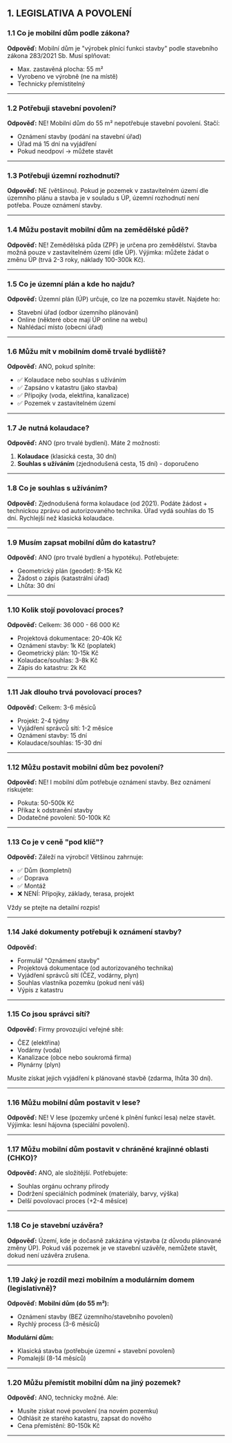 ## 1. LEGISLATIVA A POVOLENÍ

### 1.1 Co je mobilní dům podle zákona?

**Odpověď:**
Mobilní dům je "výrobek plnící funkci stavby" podle stavebního zákona 283/2021 Sb. Musí splňovat:
- Max. zastavěná plocha: 55 m²
- Vyrobeno ve výrobně (ne na místě)
- Technicky přemístitelný

---

### 1.2 Potřebuji stavební povolení?

**Odpověď:**
NE! Mobilní dům do 55 m² nepotřebuje stavební povolení. Stačí:
- Oznámení stavby (podání na stavební úřad)
- Úřad má 15 dní na vyjádření
- Pokud neodpoví → můžete stavět

---

### 1.3 Potřebuji územní rozhodnutí?

**Odpověď:**
NE (většinou). Pokud je pozemek v zastavitelném území dle územního plánu a stavba je v souladu s ÚP, územní rozhodnutí není potřeba. Pouze oznámení stavby.

---

### 1.4 Můžu postavit mobilní dům na zemědělské půdě?

**Odpověď:**
NE! Zemědělská půda (ZPF) je určena pro zemědělství. Stavba možná pouze v zastavitelném území (dle ÚP). Výjimka: můžete žádat o změnu ÚP (trvá 2-3 roky, náklady 100-300k Kč).

---

### 1.5 Co je územní plán a kde ho najdu?

**Odpověď:**
Územní plán (ÚP) určuje, co lze na pozemku stavět. Najdete ho:
- Stavební úřad (odbor územního plánování)
- Online (některé obce mají ÚP online na webu)
- Nahlédací místo (obecní úřad)

---

### 1.6 Můžu mít v mobilním domě trvalé bydliště?

**Odpověď:**
ANO, pokud splníte:
- ✅ Kolaudace nebo souhlas s užíváním
- ✅ Zapsáno v katastru (jako stavba)
- ✅ Přípojky (voda, elektřina, kanalizace)
- ✅ Pozemek v zastavitelném území

---

### 1.7 Je nutná kolaudace?

**Odpověď:**
ANO (pro trvalé bydlení). Máte 2 možnosti:
1. **Kolaudace** (klasická cesta, 30 dní)
2. **Souhlas s užíváním** (zjednodušená cesta, 15 dní) - doporučeno

---

### 1.8 Co je souhlas s užíváním?

**Odpověď:**
Zjednodušená forma kolaudace (od 2021). Podáte žádost + technickou zprávu od autorizovaného technika. Úřad vydá souhlas do 15 dní. Rychlejší než klasická kolaudace.

---

### 1.9 Musím zapsat mobilní dům do katastru?

**Odpověď:**
ANO (pro trvalé bydlení a hypotéku). Potřebujete:
- Geometrický plán (geodet): 8-15k Kč
- Žádost o zápis (katastrální úřad)
- Lhůta: 30 dní

---

### 1.10 Kolik stojí povolovací proces?

**Odpověď:**
Celkem: 36 000 - 66 000 Kč
- Projektová dokumentace: 20-40k Kč
- Oznámení stavby: 1k Kč (poplatek)
- Geometrický plán: 10-15k Kč
- Kolaudace/souhlas: 3-8k Kč
- Zápis do katastru: 2k Kč

---

### 1.11 Jak dlouho trvá povolovací proces?

**Odpověď:**
Celkem: 3-6 měsíců
- Projekt: 2-4 týdny
- Vyjádření správců sítí: 1-2 měsíce
- Oznámení stavby: 15 dní
- Kolaudace/souhlas: 15-30 dní

---

### 1.12 Můžu postavit mobilní dům bez povolení?

**Odpověď:**
NE! I mobilní dům potřebuje oznámení stavby. Bez oznámení riskujete:
- Pokuta: 50-500k Kč
- Příkaz k odstranění stavby
- Dodatečné povolení: 50-100k Kč

---

### 1.13 Co je v ceně "pod klíč"?

**Odpověď:**
Záleží na výrobci! Většinou zahrnuje:
- ✅ Dům (kompletní)
- ✅ Doprava
- ✅ Montáž
- ❌ NENÍ: Přípojky, základy, terasa, projekt

Vždy se ptejte na detailní rozpis!

---

### 1.14 Jaké dokumenty potřebuji k oznámení stavby?

**Odpověď:**
- Formulář "Oznámení stavby"
- Projektová dokumentace (od autorizovaného technika)
- Vyjádření správců sítí (ČEZ, vodárny, plyn)
- Souhlas vlastníka pozemku (pokud není váš)
- Výpis z katastru

---

### 1.15 Co jsou správci sítí?

**Odpověď:**
Firmy provozující veřejné sítě:
- ČEZ (elektřina)
- Vodárny (voda)
- Kanalizace (obce nebo soukromá firma)
- Plynárny (plyn)

Musíte získat jejich vyjádření k plánované stavbě (zdarma, lhůta 30 dní).

---

### 1.16 Můžu mobilní dům postavit v lese?

**Odpověď:**
NE! V lese (pozemky určené k plnění funkcí lesa) nelze stavět. Výjimka: lesní hájovna (speciální povolení).

---

### 1.17 Můžu mobilní dům postavit v chráněné krajinné oblasti (CHKO)?

**Odpověď:**
ANO, ale složitější. Potřebujete:
- Souhlas orgánu ochrany přírody
- Dodržení speciálních podmínek (materiály, barvy, výška)
- Delší povolovací proces (+2-4 měsíce)

---

### 1.18 Co je stavební uzávěra?

**Odpověď:**
Území, kde je dočasně zakázána výstavba (z důvodu plánované změny ÚP). Pokud váš pozemek je ve stavební uzávěře, nemůžete stavět, dokud není uzávěra zrušena.

---

### 1.19 Jaký je rozdíl mezi mobilním a modulárním domem (legislativně)?

**Odpověď:**
**Mobilní dům (do 55 m²):**
- Oznámení stavby (BEZ územního/stavebního povolení)
- Rychlý process (3-6 měsíců)

**Modulární dům:**
- Klasická stavba (potřebuje územní + stavební povolení)
- Pomalejší (8-14 měsíců)

---

### 1.20 Můžu přemístit mobilní dům na jiný pozemek?

**Odpověď:**
ANO, technicky možné. Ale:
- Musíte získat nové povolení (na novém pozemku)
- Odhlásit ze starého katastru, zapsat do nového
- Cena přemístění: 80-150k Kč

---
